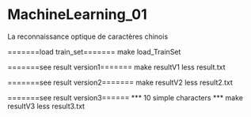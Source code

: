 # MachineLearning_01
La reconnaissance optique de caractères chinois

=======load train_set=======
make load_TrainSet

=======see result version1=======
make resultV1
less result.txt

=======see result version2=======
make resultV2
less result2.txt

=======see result version3======
*** 10 simple characters ***
make resultV3
less result3.txt


